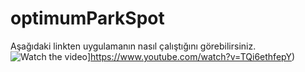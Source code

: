 # optimumParkSpot

Aşağıdaki linkten uygulamanın nasıl çalıştığını görebilirsiniz.
![Watch the video](https://i.hizliresim.com/mtdarvy.png)]https://www.youtube.com/watch?v=TQi6ethfepY)

